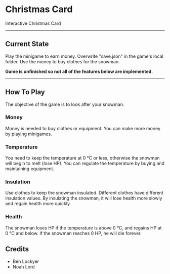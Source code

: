 # Christmas Card
 Interactive Christmas Card

 <hr/>

 ## Current State
  Play the minigame to earn money. Overwrite "save.json" in the game's local folder.
  Use the money to buy clothes for the snowman.

<b> Game is unfinished so not all of the features below are implemented. </b>

<hr/>

 ## How To Play
  The objective of the game is to look after your snowman.

  ### Money
   Money is needed to buy clothes or equipment. You can make more money by playing minigames.

  ### Temperature
   You need to keep the temperature at 0 ℃ or less, otherwise the snowman will begin to melt (lose HP). You can regulate the temperature by buying and maintaining equipment.

  ### Insulation 
   Use clothes to keep the snowman insulated. Different clothes have different insulation values. By insulating the snowman, it will lose health more slowly and regain health more quickly.

  ### Health
   The snowman loses HP if the temperature is above 0 ℃, and regains HP at 0 ℃ and below. If the snowman reaches 0 HP, he will die forever.

 ## Credits
  - Ben Lockyer
  - Noah Lord  
